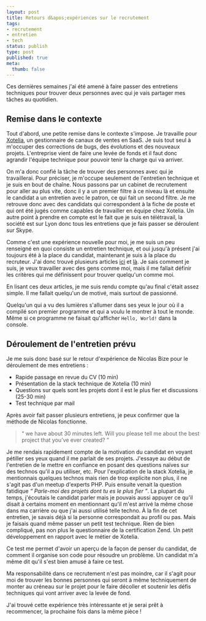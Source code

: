 ```yaml
---
layout: post
title: Retours d&apos;expériences sur le recrutement
tags:
- recrutement
- entretien
- tech
status: publish
type: post
published: true
meta:
  thumb: false
---
```

Ces dernières semaines j'ai été amené à faire passer des entretiens techniques pour trouver deux personnes avec qui je vais partager mes tâches au quotidien.

## Remise dans le contexte

Tout d'abord, une petite remise dans le contexte s'impose. Je travaille pour [Xotelia](http://www.xotelia.com/), un gestionnaire de canaux de ventes en SaaS. Je suis tout seul à m'occuper des corrections de bugs, des évolutions et des nouveaux projets. L'entreprise vient de faire une levée de fonds et il faut donc agrandir l'équipe technique pour pouvoir tenir la charge qui va arriver.

On m'a donc confié la tâche de trouver des personnes avec qui je travaillerai. Pour préciser, je m'occupe seulement de l'entretien technique et je suis en bout de chaîne. Nous passons par un cabinet de recrutement pour aller au plus vite, donc il y a un premier filtre à ce niveau là et ensuite le candidat a un entretien avec le patron, ce qui fait un second filtre. Je me retrouve donc avec des candidats qui correspondent à la fiche de poste et qui ont été jugés comme capables de travailler en équipe chez Xotelia. Un autre point à prendre en compte est le fait que je suis en télétravail, la société est sur Lyon donc tous les entretiens que je fais passer se déroulent sur Skype.

Comme c'est une expérience nouvelle pour moi, je me suis un peu renseigné en quoi consiste un entretien technique, et oui jusqu'à présent j'ai toujours été à la place du candidat, maintenant je suis à la place du recruteur. J'ai donc trouvé plusieurs articles [ici](http://reprogramming.com/hiring-programmers/) et [là](http://www.nicolasbize.com/blog/how-i-ended-up-conducting-the-most-successful-technical-interviews-with-a-single-question/). Je sais comment je suis, je veux travailler avec des gens comme moi, mais il me fallait définir les critères qui me définissent pour trouver quelqu'un comme moi.

En lisant ces deux articles, je me suis rendu compte qu'au final c'était assez simple. Il me fallait quelqu'un de motivé, mais surtout de passionné.

Quelqu'un qui a vu des lumières s'allumer dans ses yeux le jour où il a compilé son premier programme et qui a voulu le montrer à tout le monde. Même si ce programme ne faisait qu'afficher `Hello, World!` dans la console.

## Déroulement de l'entretien prévu

Je me suis donc basé sur le retour d'expérience de Nicolas Bize pour le déroulement de mes entretiens :

* Rapide passage en revue du CV (10 min)
* Présentation de la stack technique de Xotelia (10 min)
* Questions sur quels sont les projets dont il est le plus fier et discussions (25-30 min)
* Test technique par mail

Après avoir fait passer plusieurs entretiens, je peux confirmer que la méthode de Nicolas fonctionne.

> &ldquo; we have about 30 minutes left. Will you please tell me about the best project that you’ve ever created? &rdquo;

Je me rendais rapidement compte de la motivation du candidat en voyant pétiller ses yeux quand il me parlait de ses projets. J'essaye au début de l'entretien de le mettre en confiance en posant des questions naïves sur des technos qu'il a pu utiliser, etc. Pour l'explication de la stack Xotelia, je mentionnais quelques technos mais rien de trop explicite non plus, il ne s'agit pas d'un meetup d'experts PHP. Puis ensuite venait la question fatidique _&ldquo; Parle-moi des projets dont tu es le plus fier &rdquo;_. La plupart du temps, j'écoutais le candidat parler mais je pouvais aussi appuyer ce qu'il disait à certains moment en mentionnant qu'il m'est arrivé la même chose dans ma carrière ou que j'ai aussi utilisé telle techno. À la fin de cet entretien, je savais déjà si la personne correspondait au profil ou pas. Mais je faisais quand même passer un petit test technique. Rien de bien compliqué, pas non plus le questionnaire de la certification Zend. Un petit développement en rapport avec le métier de Xotelia.

Ce test me permet d'avoir un aperçu de la façon de penser du candidat, de comment il organise son code pour résoudre un problème. Un candidat m'a même dit qu'il s'est bien amusé à faire ce test.

Ma responsabilité dans ce recrutement n'est pas moindre, car il s'agit pour moi de trouver les bonnes personnes qui seront à même techniquement de monter au créneau sur le projet pour le faire décoller et soutenir les défis techniques qui vont arriver avec la levée de fond.

J'ai trouvé cette expérience très intéressante et je serai prêt à recommencer, la prochaine fois dans la même pièce !
